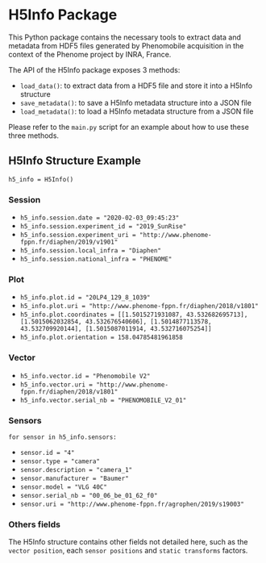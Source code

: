 # H5Info Package

This Python package contains the necessary tools to extract data and metadata from HDF5 files generated by Phenomobile acquisition in the context of the Phenome project by INRA, France.

The API of the H5Info package exposes 3 methods:

- ``load_data()``: to extract data from a HDF5 file and store it into a H5Info structure
- ``save_metadata()``: to save a H5Info metadata structure into a JSON  file
- ``load_metadata()``: to load a H5Info metadata structure from a JSON file

Please refer to the ``main.py`` script for an example about how to use these three methods.

## H5Info Structure Example

``h5_info = H5Info()``

### Session

- ``h5_info.session.date = "2020-02-03_09:45:23"``
- ``h5_info.session.experiment_id = "2019_SunRise"``
- ``h5_info.session.experiment_uri = "http://www.phenome-fppn.fr/diaphen/2019/v1901"``
- ``h5_info.session.local_infra = "Diaphen"``
- ``h5_info.session.national_infra = "PHENOME"``

### Plot

- ``h5_info.plot.id = "20LP4_129_8_1039"``
- ``h5_info.plot.uri = "http://www.phenome-fppn.fr/diaphen/2018/v1801"``
- ``h5_info.plot.coordinates = [[1.5015271931087, 43.532682695713], [1.5015062032854, 43.532676540606], [1.5014877113578, 43.532709920144], [1.5015087011914, 43.532716075254]]``
- ``h5_info.plot.orientation = 158.04785481961858``

### Vector

- ``h5_info.vector.id = "Phenomobile V2"``
- ``h5_info.vector.uri = "http://www.phenome-fppn.fr/diaphen/2018/v1801"``
- ``h5_info.vector.serial_nb = "PHENOMOBILE_V2_01"``

### Sensors

``for sensor in h5_info.sensors:``

- ``sensor.id = "4"``
- ``sensor.type = "camera"``
- ``sensor.description = "camera_1"``
- ``sensor.manufacturer = "Baumer"``
- ``sensor.model = "VLG 40C"``
- ``sensor.serial_nb = "00_06_be_01_62_f0"``
- ``sensor.uri = "http://www.phenome-fppn.fr/agrophen/2019/s19003"``

### Others fields

The H5Info structure contains other fields not detailed here, such as the ``vector position``, each ``sensor positions`` and ``static transforms`` factors.